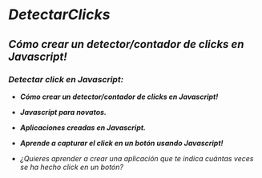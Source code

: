 # **_DetectarClicks_**

## **_Cómo crear un detector/contador de clicks en Javascript!_**

### **_Detectar click en Javascript:_**

- **_Cómo crear un detector/contador de clicks en Javascript!_**
  
- **_Javascript para novatos._**
  
- **_Aplicaciones creadas en Javascript._**
  
- **_Aprende a capturar el click en un botón usando Javascript!_**

- _¿Quieres aprender a crear una aplicación que te indica cuántas veces se ha hecho click en un botón?_
